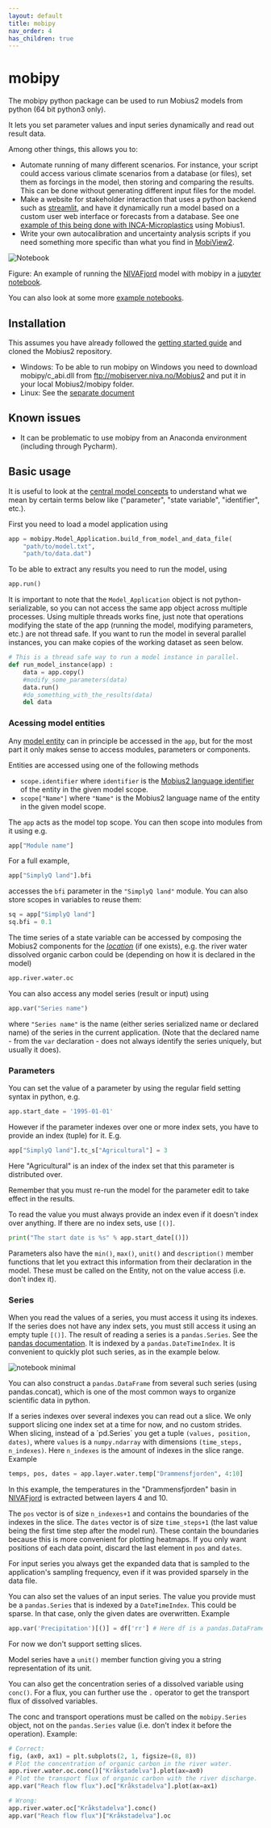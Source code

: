 ```yaml
---
layout: default
title: mobipy
nav_order: 4
has_children: true
---
```


# mobipy

The mobipy python package can be used to run Mobius2 models from python (64 bit python3 only).

It lets you set parameter values and input series dynamically and read out result data.

Among other things, this allows you to:

- Automate running of many different scenarios. For instance, your script could access various climate scenarios from a database (or files), set them as forcings in the model, then storing and comparing the results. This can be done without generating different input files for the model.
- Make a website for stakeholder interaction that uses a python backend such as [streamlit](https://streamlit.io/), and have it dynamically run a model based on a custom user web interface or forecasts from a database. See one [example of this being done with INCA-Microplastics](https://ikhapp.org/inca-microplastics/) using Mobius1.
- Write your own autocalibration and uncertainty analysis scripts if you need something more specific than what you find in [MobiView2](../mobiviewdocs/sensitivity.html).

![Notebook](../img/notebook.png)

Figure: An example of running the [NIVAFjord](../existingmodels/nivafjord.html) model with mobipy in a [jupyter notebook](https://jupyter.org/).

You can also look at some more [example notebooks](https://github.com/NIVANorge/Mobius2/blob/main/example_notebooks/).

## Installation

This assumes you have already followed the [getting started guide](../gettingstarted/gettingstarted.html) and cloned the Mobius2 repository.

- Windows: To be able to run mobipy on Windows you need to download mobipy/c_abi.dll from ftp://mobiserver.niva.no/Mobius2 and put it in your local Mobius2/mobipy folder.
- Linux: See the [separate document](linux_install.html)

## Known issues

- It can be problematic to use mobipy from an Anaconda environment (including through Pycharm).

## Basic usage

It is useful to look at the [central model concepts](../mobius2docs/central_concepts.html) to understand what we mean by certain terms below like ("parameter", "state variable", "identifier", etc.).

First you need to load a model application using
```python
app = mobipy.Model_Application.build_from_model_and_data_file(
	"path/to/model.txt", 
	"path/to/data.dat")
```
To be able to extract any results you need to run the model, using
```python
app.run()
```

It is important to note that the `Model_Application` object is not python-serializable, so you can not access the same app object across multiple processes. Using multiple threads works fine, just note that operations modifying the state of the app (running the model, modifying parameters, etc.) are not thread safe. If you want to run the model in several parallel instances, you can make copies of the working dataset as seen below.

```python
# This is a thread safe way to run a model instance in parallel.
def run_model_instance(app) :
	data = app.copy()
	#modify_some_parameters(data)
	data.run()
	#do_something_with_the_results(data)
	del data
```

### Acessing model entities

Any [model entity](../mobius2docs/central_concepts.html) can in principle be accessed in the `app`, but for the most part it only makes sense to access modules, parameters or components.

Entities are accessed using one of the following methods

- `scope.identifier` where `identifier` is the [Mobius2 language identifier](../mobius2docs/declaration_format.html#entities-and-identifiers) of the entity in the given model scope.
- `scope["Name"]` where `"Name"` is the Mobius2 language name of the entity in the given model scope.

The `app` acts as the model top scope. You can then scope into modules from it using e.g.

```python
app["Module name"]
```

For a full example,

```python
app["SimplyQ land"].bfi
```

accesses the `bfi` parameter in the `"SimplyQ land"` module. You can also store scopes in variables to reuse them:

```python
sq = app["SimplyQ land"]
sq.bfi = 0.1
```

The time series of a state variable can be accessed by composing the Mobius2 components for the [*location*](../mobius2docs/central_concepts#components-and-locations) (if one exists), e.g. the river water dissolved organic carbon could be (depending on how it is declared in the model)

```python
app.river.water.oc
```

You can also access any model series (result or input) using

```python
app.var("Series name")
```

where `"Series name"` is the name (either series serialized name or declared name) of the series in the current application. (Note that the declared name - from the `var` declaration - does not always identify the series uniquely, but usually it does).

### Parameters

You can set the value of a parameter by using the regular field setting syntax in python, e.g.

```python
app.start_date = '1995-01-01'
```

However if the parameter indexes over one or more index sets, you have to provide an index (tuple) for it. E.g.

```python
app["SimplyQ land"].tc_s["Agricultural"] = 3
```

Here "Agricultural" is an index of the index set that this parameter is distributed over.

Remember that you must re-run the model for the parameter edit to take effect in the results.

To read the value you must always provide an index even if it doesn't index over anything. If there are no index sets, use `[()]`.

```python
print("The start date is %s" % app.start_date[()])
```

Parameters also have the `min()`, `max()`, `unit()` and `description()` member functions that let you extract this information from their declaration in the model. These must be called on the Entity, not on the value access (i.e. don't index it).

### Series

When you read the values of a series, you must access it using its indexes. If the series does not have any index sets, you must still access it using an empty tuple `[()]`. The result of reading a series is a `pandas.Series`. See the [pandas documentation](https://pandas.pydata.org/pandas-docs/stable/reference/api/pandas.Series.html). It is indexed by a `pandas.DateTimeIndex`. It is convenient to quickly plot such series, as in the example below.

![notebook minimal](../img/notebook_minimal.png)

You can also construct a `pandas.DataFrame` from several such series (using pandas.concat), which is one of the most common ways to organize scientific data in python.

If a series indexes over several indexes you can read out a slice. We only support slicing one index set at a time for now, and no custom strides. When slicing, instead of a ´pd.Series´ you get a tuple `(values, position, dates)`, where `values` is a `numpy.ndarray` with dimensions `(time_steps, n_indexes)`. Here `n_indexes` is the amount of indexes in the slice range. Example

```python
temps, pos, dates = app.layer.water.temp["Drammensfjorden", 4:10]
```

In this example, the temperatures in the "Drammensfjorden" basin in [NIVAFjord](../existingmodels/nivafjord.html) is extracted between layers 4 and 10.

The `pos` vector is of size `n_indexes+1` and contains the boundaries of the indexes in the slice. The `dates` vector is of size `time_steps+1` (the last value being the first time step after the model run). These contain the boundaries because this is more convenient for plotting heatmaps. If you only want positions of each data point, discard the last element in `pos` and `dates`.

For input series you always get the expanded data that is sampled to the application's sampling frequency, even if it was provided sparsely in the data file.

You can also set the values of an input series. The value you provide must be a `pandas.Series` that is indexed by a `DateTimeIndex`. This could be sparse. In that case, only the given dates are overwritten. Example

```python
app.var('Precipitation')[()] = df['rr'] # Here df is a pandas.DataFrame that has a datetime index.
```

For now we don't support setting slices.

Model series have a `unit()` member function giving you a string representation of its unit.

You can also get the concentration series of a dissolved variable using `conc()`. For a flux, you can further use the `.` operator to get the transport flux of dissolved variables.

The conc and transport operations must be called on the `mobipy.Series` object, not on the `pandas.Series` value (i.e. don't index it before the operation). Example:

```python
# Correct:
fig, (ax0, ax1) = plt.subplots(2, 1, figsize=(8, 8))
# Plot the concentration of organic carbon in the river water.
app.river.water.oc.conc()["Kråkstadelva"].plot(ax=ax0)
# Plot the transport flux of organic carbon with the river discharge.
app.var("Reach flow flux").oc["Kråkstadelva"].plot(ax=ax1)

# Wrong:
app.river.water.oc["Kråkstadelva"].conc()
app.var("Reach flow flux")["Kråkstadelva"].oc
```